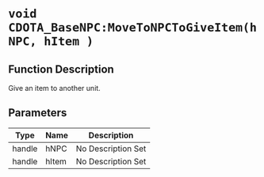 # `void CDOTA_BaseNPC:MoveToNPCToGiveItem(hNPC, hItem )`
## Function Description
Give an item to another unit.
## Parameters
Type|Name|Description
--|--|--
handle|hNPC|No Description Set
handle|hItem|No Description Set
